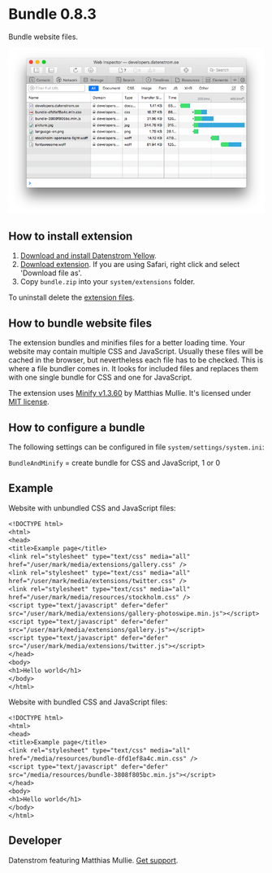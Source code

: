 Bundle 0.8.3
============
Bundle website files.

<p align="center"><img src="bundle-screenshot.png?raw=true" alt="Screenshot"></p>

## How to install extension

1. [Download and install Datenstrom Yellow](https://github.com/datenstrom/yellow/).
2. [Download extension](https://github.com/datenstrom/yellow-extensions/raw/master/zip/bundle.zip). If you are using Safari, right click and select 'Download file as'.
3. Copy `bundle.zip` into your `system/extensions` folder.

To uninstall delete the [extension files](extension.ini).

## How to bundle website files

The extension bundles and minifies files for a better loading time. Your website may contain multiple CSS and JavaScript. Usually these files will be cached in the browser, but nevertheless each file has to be checked. This is where a file bundler comes in. It looks for included files and replaces them with one single bundle for CSS and one for JavaScript.

The extension uses [Minify v1.3.60](https://github.com/matthiasmullie/minify) by Matthias Mullie. It's licensed under [MIT license](https://opensource.org/licenses/MIT).

## How to configure a bundle

The following settings can be configured in file `system/settings/system.ini`:

`BundleAndMinify` = create bundle for CSS and JavaScript, 1 or 0  

## Example

Website with unbundled CSS and JavaScript files:

```
<!DOCTYPE html>
<html>
<head>
<title>Example page</title>
<link rel="stylesheet" type="text/css" media="all" href="/user/mark/media/extensions/gallery.css" />
<link rel="stylesheet" type="text/css" media="all" href="/user/mark/media/extensions/twitter.css" />
<link rel="stylesheet" type="text/css" media="all" href="/user/mark/media/resources/stockholm.css" />
<script type="text/javascript" defer="defer" src="/user/mark/media/extensions/gallery-photoswipe.min.js"></script>
<script type="text/javascript" defer="defer" src="/user/mark/media/extensions/gallery.js"></script>
<script type="text/javascript" defer="defer" src="/user/mark/media/extensions/twitter.js"></script>
</head>
<body>
<h1>Hello world</h1>
</body>
</html>
```

Website with bundled CSS and JavaScript files:

```
<!DOCTYPE html>
<html>
<head>
<title>Example page</title>
<link rel="stylesheet" type="text/css" media="all" href="/media/resources/bundle-dfd1ef8a4c.min.css" />
<script type="text/javascript" defer="defer" src="/media/resources/bundle-3808f805bc.min.js"></script>
</head>
<body>
<h1>Hello world</h1>
</body>
</html>
```

## Developer

Datenstrom featuring Matthias Mullie. [Get support](https://developers.datenstrom.se/help/support).
